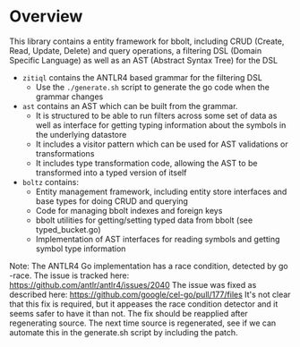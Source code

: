 # Overview
This library contains a entity framework for bbolt, including CRUD (Create, Read, Update, Delete) and query operations, a filtering DSL (Domain Specific Language) as well as an AST (Abstract Syntax Tree) for the DSL

  * `zitiql` contains the ANTLR4 based grammar for the filtering DSL
      * Use the `./generate.sh` script to generate the go code when the grammar changes
  * `ast` contains an AST which can be built from the grammar. 
      * It is structured to be able to run filters across some set of data as well as interface for getting typing information about the symbols in the underlying datastore
      * It includes a visitor pattern which can be used for AST validations or transformations
      * It includes type transformation code, allowing the AST to be transformed into a typed version of itself
  * `boltz` contains:
       * Entity management framework, including entity store interfaces and base types for doing CRUD and querying
       * Code for managing bbolt indexes and foreign keys
       * bbolt utilities for getting/setting typed data from bbolt (see typed_bucket.go) 
       * Implementation of AST interfaces for reading symbols and getting symbol type information

Note: The ANTLR4 Go implementation has a race condition, detected by go -race. 
The issue is tracked here: https://github.com/antlr/antlr4/issues/2040 
The issue was fixed as described here: https://github.com/google/cel-go/pull/177/files
It's not clear that this fix is required, but it appeases the race condition detector and it seems safer to have it than not.
The fix should be reapplied after regenerating source. The next time source is regenerated, see if we can automate this
in the generate.sh script by including the patch.
   
